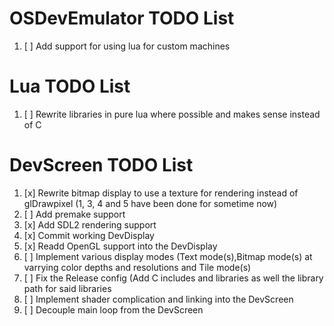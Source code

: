 # OSDevEmulator TODO List
  1. [ ] Add support for using lua for custom machines
# Lua TODO List
  1. [ ] Rewrite libraries in pure lua where possible and makes sense instead of C
# DevScreen TODO List
  1. [x]  Rewrite bitmap display to use a texture for rendering instead of glDrawpixel (1, 3, 4 and 5 have been done for sometime now)
  2. [ ]  Add premake support
  3. [x]  Add SDL2 rendering support 
  4. [x]  Commit working DevDisplay
  5. [x]  Readd OpenGL support into the DevDisplay
  6. [ ]  Implement various display modes (Text mode(s),Bitmap mode(s) at varrying color depths and resolutions and Tile mode(s)
  7. [ ]  Fix the Release config (Add C includes and libraries as well the library path for said libraries
  8. [ ]  Implement shader complication and linking into the DevScreen
  9. [ ] Decouple main loop from the DevScreen

